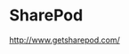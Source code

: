 <!--
id: 207805617
link: http://kevinisom.info/post/207805617/sharepod
slug: sharepod
date: Fri Oct 09 2009 09:50:43 GMT+1300 (NZDT)
raw: {"blog_name":"kevinisom","id":207805617,"post_url":"http://kevinisom.info/post/207805617/sharepod","slug":"sharepod","type":"link","date":"2009-10-08 20:50:43 GMT","timestamp":1255035043,"state":"published","format":"html","reblog_key":"bL9p8UTQ","tags":[],"short_url":"http://tmblr.co/Zw68YyCOjon","highlighted":[],"feed_item":"http://www.getsharepod.com/","from_feed_id":"650234","note_count":0,"title":"SharePod","url":"http://www.getsharepod.com/","description":""}
publish: 2009-10-09
tags: 
title: SharePod
-->


SharePod
========

<http://www.getsharepod.com/>

